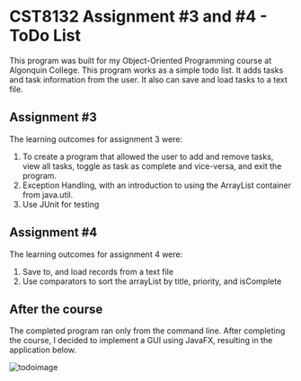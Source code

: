 # CST8132 Assignment #3 and #4 - ToDo List

This program was built for my Object-Oriented Programming course at Algonquin College. This program works as a simple todo list. It adds tasks and task information from the user. It also can save and load tasks to a text file.

## Assignment #3

The learning outcomes for assignment 3 were:

1. To create a program that allowed the user to add and remove tasks, view all tasks, toggle as task as complete and vice-versa, and exit the program.
2. Exception Handling, with an introduction to using the ArrayList<E> container from java.util.
3. Use JUnit for testing

## Assignment #4

The learning outcomes for assignment 4 were:

1. Save to, and load records from a text file
2. Use comparators to sort the arrayList by title, priority, and isComplete

## After the course
The completed program ran only from the command line. After completing the course, I decided to implement a GUI using JavaFX, resulting in the application below.

![todoimage](https://fat.gfycat.com/PhysicalMisguidedFoxterrier.gif)
